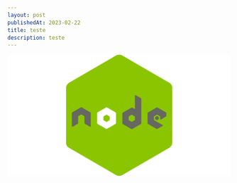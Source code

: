 ```yaml
---
layout: post
publishedAt: 2023-02-22
title: teste
description: teste
---
```

![](nodejs-icon-17.png)